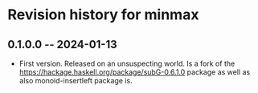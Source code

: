 # Revision history for minmax

## 0.1.0.0 -- 2024-01-13

* First version. Released on an unsuspecting world. Is a fork of the https://hackage.haskell.org/package/subG-0.6.1.0 package as well as also monoid-insertleft package is.

